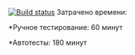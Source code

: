 [![Build status](https://ci.appveyor.com/api/projects/status/9gf0styaej94xykg?svg=true)](https://ci.appveyor.com/project/Dmitriev94/patterns2)
Затрачено времени:

*Ручное тестирование: 60 минут

*Автотесты: 180 минут
